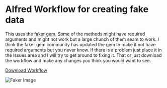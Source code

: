 # Alfred Workflow for creating fake data

This uses the [faker gem](https://github.com/stympy/faker). Some of the methods might have required arguments and might not work but a large chunch of them seam to work. I think the faker gem community has updated the gem to make it not have required arguments but you never know. If there is a problem just place it in the Issues area and I will try to get around to fixing it. That or just download the workflow and make any changes you think you would want to see.

[Download Workflow](https://github.com/newdark/faker-alfred-workflow/releases/download/1.1.3/Faker.alfredworkflow)

![Faker Image](https://user-images.githubusercontent.com/13140/46043526-1781a080-c0cd-11e8-8be9-3857639961ef.png)
